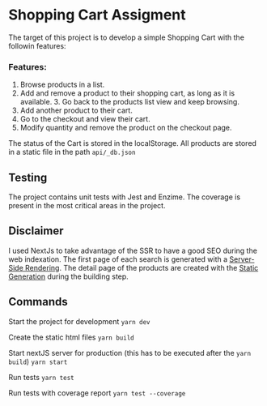 # Shopping Cart Assigment
The target of this project is to develop a simple Shopping Cart with the followin features:

### Features:
1. Browse products in a list. 
2. Add and remove a product to their shopping cart, as long as it is available. 3. Go back to the products list view and keep browsing. 
4. Add another product to their cart. 
5. Go to the checkout and view their cart. 
6. Modify quantity and remove the product on the checkout page. 

The status of the Cart is stored in the localStorage.
All products are stored in a static file in the path `api/_db.json`

## Testing
The project contains unit tests with Jest and Enzime.
The coverage is present in the most critical areas in the project.

## Disclaimer
I used NextJs to take advantage of the SSR to have a good SEO during the web indexation.
The first page of each search is generated with a [Server-Side Rendering](https://nextjs.org/docs/basic-features/pages#server-side-rendering).
The detail page of the products are created with the [Static Generation](https://nextjs.org/docs/basic-features/pages#static-generation-recommended) during the building step.

## Commands

Start the project for development
`yarn dev`

Create the static html files
`yarn build`

Start nextJS server for production (this has to be executed after the `yarn build`)
`yarn start`

Run tests
`yarn test`

Run tests with coverage report
`yarn test --coverage`